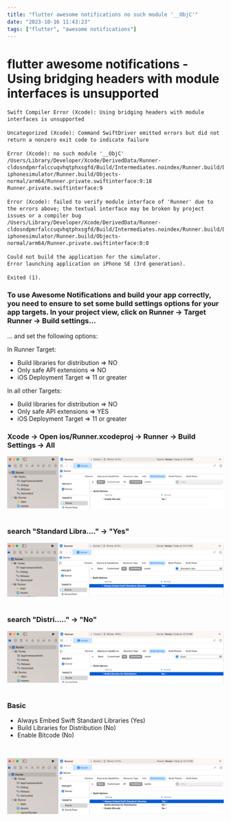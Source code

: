 ```yaml
---
title: "flutter awesome notifications no such module '__ObjC'"
date: "2023-10-16 11:43:23"
tags: ["flutter", "awesome notifications"]
---
```


# flutter awesome notifications - Using bridging headers with module interfaces is unsupported
```
Swift Compiler Error (Xcode): Using bridging headers with module interfaces is unsupported

Uncategorized (Xcode): Command SwiftDriver emitted errors but did not return a nonzero exit code to indicate failure

Error (Xcode): no such module '__ObjC'
/Users/Library/Developer/Xcode/DerivedData/Runner-cldosndpmrfalccuqvhqtphxsgfd/Build/Intermediates.noindex/Runner.build/Debug-iphonesimulator/Runner.build/Objects-normal/arm64/Runner.private.swiftinterface:9:18
Runner.private.swiftinterface:9

Error (Xcode): failed to verify module interface of 'Runner' due to the errors above; the textual interface may be broken by project issues or a compiler bug
/Users/Library/Developer/Xcode/DerivedData/Runner-cldosndpmrfalccuqvhqtphxsgfd/Build/Intermediates.noindex/Runner.build/Debug-iphonesimulator/Runner.build/Objects-normal/arm64/Runner.private.swiftinterface:0:0

Could not build the application for the simulator.
Error launching application on iPhone SE (3rd generation).

Exited (1).
```

### To use Awesome Notifications and build your app correctly, you need to ensure to set some build settings options for your app targets. In your project view, click on Runner -> Target Runner -> Build settings...
... and set the following options:

In Runner Target:
<br>
- Build libraries for distribution => NO
- Only safe API extensions => NO
- iOS Deployment Target => 11 or greater
<P>

In all other Targets:
<br>

- Build libraries for distribution => NO
- Only safe API extensions => YES
- iOS Deployment Target => 11 or greater
<P>

### Xcode -> Open ios/Runner.xcodeproj -> Runner -> Build Settings -> All

![Alt text](<../assets/2023-10-16_ 12.15.10.png>)
<br>
<br>

### search "Standard Libra...." -> "Yes"
![Alt text](../assets/2023-10-16_12.13.59.png)
<br>
<br>

### search "Distri....." -> "No"
![Alt text](../assets/2023-10-16_12.14.32.png)
<br>
<br>

### Basic 
- Always Embed Swift Standard Libraries (Yes)
- Build Libraries for Distribution (No)
- Enable Bitcode (No)
<br>

![Alt text](../assets/2023-10-16_12.15.00.png)